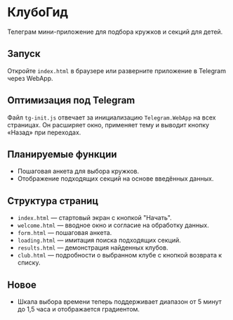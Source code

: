 # КлубоГид

Телеграм мини-приложение для подбора кружков и секций для детей.

## Запуск

Откройте `index.html` в браузере или разверните приложение в Telegram через WebApp.

## Оптимизация под Telegram

Файл `tg-init.js` отвечает за инициализацию `Telegram.WebApp` на всех страницах.
Он расширяет окно, применяет тему и выводит кнопку «Назад» при переходах.

## Планируемые функции

- Пошаговая анкета для выбора кружков.
- Отображение подходящих секций на основе введённых данных.

## Структура страниц

- `index.html` — стартовый экран с кнопкой "Начать".
- `welcome.html` — вводное окно и согласие на обработку данных.
- `form.html` — пошаговая анкета.
- `loading.html` — имитация поиска подходящих секций.
- `results.html` — демонстрация найденных клубов.
- `club.html` — подробности о выбранном клубе с кнопкой возврата к списку.

## Новое

- Шкала выбора времени теперь поддерживает диапазон от 5 минут до 1,5 часа и
  отображается градиентом.

